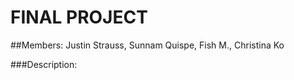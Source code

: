 # FINAL PROJECT
##Members: Justin Strauss, Sunnam Quispe, Fish M., Christina Ko

###Description:
####
